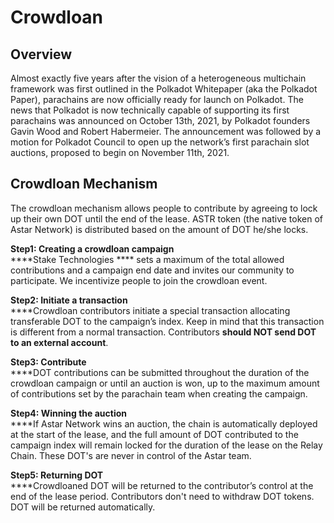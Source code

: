 # Crowdloan

## Overview

Almost exactly five years after the vision of a heterogeneous multichain framework was first outlined in the Polkadot Whitepaper (aka the Polkadot Paper), parachains are now officially ready for launch on Polkadot. The news that Polkadot is now technically capable of supporting its first parachains was announced on October 13th, 2021, by Polkadot founders Gavin Wood and Robert Habermeier. The announcement was followed by a motion for Polkadot Council to open up the network’s first parachain slot auctions, proposed to begin on November 11th, 2021.

## Crowdloan Mechanism

The crowdloan mechanism allows people to contribute by agreeing to lock up their own DOT until the end of the lease. ASTR token (the native token of Astar Network) is distributed based on the amount of DOT he/she locks.&#x20;

**Step1: Creating a crowdloan campaign**\
****Stake Technologies **** sets a maximum of the total allowed contributions and a campaign end date and invites our community to participate. We incentivize people to join the crowdloan event.

**Step2: Initiate a transaction**\
****Crowdloan contributors initiate a special transaction allocating transferable DOT to the campaign’s index. Keep in mind that this transaction is different from a normal transaction. Contributors **should NOT send DOT to an external account**.

**Step3: Contribute**\
****DOT contributions can be submitted throughout the duration of the crowdloan campaign or until an auction is won, up to the maximum amount of contributions set by the parachain team when creating the campaign.&#x20;

**Step4: Winning the auction**\
****If Astar Network wins an auction, the chain is automatically deployed at the start of the lease, and the full amount of DOT contributed to the campaign index will remain locked for the duration of the lease on the Relay Chain. These DOT's are never in control of the Astar team.

**Step5: Returning DOT**\
****Crowdloaned DOT will be returned to the contributor’s control at the end of the lease period. Contributors don't need to withdraw DOT tokens. DOT will be returned automatically.


